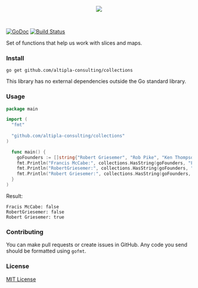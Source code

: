 
<p align="center">
  <img src="https://storage.googleapis.com/altipla-external-files/logos/collections.png">
</p>
<br>


[![GoDoc](https://godoc.org/github.com/altipla-consulting/collections?status.svg)](https://godoc.org/github.com/altipla-consulting/collections)
[![Build Status](https://travis-ci.org/altipla-consulting/cron.svg?branch=master)](https://travis-ci.org/altipla-consulting/cron)

Set of functions that help us work with slices and maps.


### Install

```shell
go get github.com/altipla-consulting/collections
```

This library has no external dependencies outside the Go standard library.


### Usage

```go
package main

import (
  "fmt"
  
  "github.com/altipla-consulting/collections"
)

  func main() {
    goFounders := []string{"Robert Griesemer", "Rob Pike", "Ken Thompson"}
    fmt.Println("Francis McCabe:", collections.HasString(goFounders, "Francis McCabe"))
    fmt.Println("RobertGriesemer:", collections.HasString(goFounders, "RobertGriesemer"))
    fmt.Println("Robert Griesemer:", collections.HasString(goFounders, "Robert Griesemer"))
  }
)
```

Result:
```
Fracis McCabe: false 
RobertGriesemer: false 
Robert Griesemer: true 
```


### Contributing

You can make pull requests or create issues in GitHub. Any code you send should be formatted using ```gofmt```.


### License

[MIT License](LICENSE)
